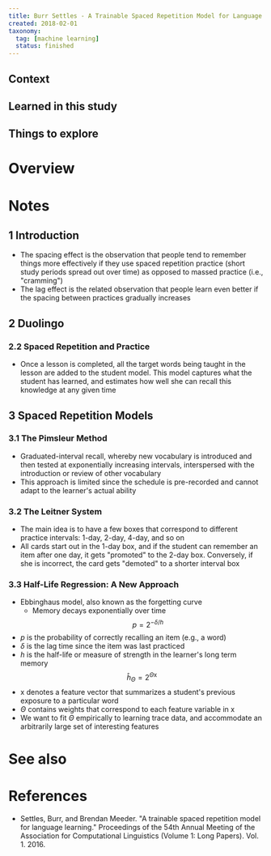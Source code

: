```yaml
---
title: Burr Settles - A Trainable Spaced Repetition Model for Language Learning (2016)
created: 2018-02-01
taxonomy:
  tag: [machine learning]
  status: finished
---
```


## Context

## Learned in this study

## Things to explore

# Overview

# Notes
## 1 Introduction
* The spacing effect is the observation that people tend to remember things more effectively if they use spaced repetition practice (short study periods spread out over time) as opposed to massed practice (i.e., "cramming")
* The lag effect is the related observation that people learn even better if the spacing between practices gradually increases

## 2 Duolingo
### 2.2 Spaced Repetition and Practice
* Once a lesson is completed, all the target words being taught in the lesson are added to the student model. This model captures what the student has learned, and estimates how well she can recall this knowledge at any given time

## 3 Spaced Repetition Models
### 3.1 The Pimsleur Method
* Graduated-interval recall, whereby new vocabulary is introduced and then tested at exponentially increasing intervals, interspersed with the introduction or review of other vocabulary
* This approach is limited since the schedule is pre-recorded and cannot adapt to the learner's actual ability

### 3.2 The Leitner System
* The main idea is to have a few boxes that correspond to different practice intervals: 1-day, 2-day, 4-day, and so on
* All cards start out in the 1-day box, and if the student can remember an item after one day, it gets "promoted" to the 2-day box. Conversely, if she is incorrect, the card gets "demoted" to a shorter interval box

### 3.3 Half-Life Regression: A New Approach
* Ebbinghaus model, also known as the forgetting curve
	* Memory decays exponentially over time
$$
p = 2^{-\delta/h}
$$
* $p$ is the probability of correctly recalling an item (e.g., a word)
* $\delta$ is the lag time since the item was last practiced
* $h$ is the half-life or measure of strength in the learner's long term memory
$$
\hat{h}_\Theta = 2^{\Theta \text{x}}
$$
* $\text{x}$ denotes a feature vector that summarizes a student's previous exposure to a particular word
* $\Theta$ contains weights that correspond to each feature variable in $\text{x}$
* We want to fit $\Theta$ empirically to learning trace data, and accommodate an arbitrarily large set of interesting features

# See also

# References
* Settles, Burr, and Brendan Meeder. "A trainable spaced repetition model for language learning." Proceedings of the 54th Annual Meeting of the Association for Computational Linguistics (Volume 1: Long Papers). Vol. 1. 2016.
